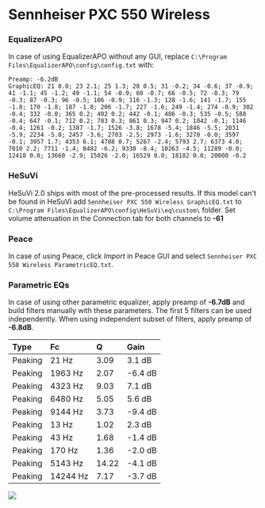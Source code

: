 # Sennheiser PXC 550 Wireless

### EqualizerAPO
In case of using EqualizerAPO without any GUI, replace `C:\Program Files\EqualizerAPO\config\config.txt`
with:
```
Preamp: -6.2dB
GraphicEQ: 21 0.0; 23 2.1; 25 1.3; 28 0.5; 31 -0.2; 34 -0.6; 37 -0.9; 41 -1.1; 45 -1.2; 49 -1.1; 54 -0.9; 60 -0.7; 66 -0.5; 72 -0.3; 79 -0.3; 87 -0.3; 96 -0.5; 106 -0.9; 116 -1.3; 128 -1.6; 141 -1.7; 155 -1.8; 170 -1.8; 187 -1.8; 206 -1.7; 227 -1.6; 249 -1.4; 274 -0.9; 302 -0.4; 332 -0.0; 365 0.2; 402 0.2; 442 -0.1; 486 -0.3; 535 -0.5; 588 -0.4; 647 -0.1; 712 0.2; 783 0.3; 861 0.3; 947 0.2; 1042 -0.1; 1146 -0.4; 1261 -0.2; 1387 -1.7; 1526 -3.8; 1678 -5.4; 1846 -5.5; 2031 -5.9; 2234 -5.0; 2457 -3.6; 2703 -2.5; 2973 -1.6; 3270 -0.0; 3597 -0.1; 3957 1.7; 4353 6.1; 4788 0.7; 5267 -2.4; 5793 2.7; 6373 4.0; 7010 2.2; 7711 -1.4; 8482 -6.2; 9330 -8.4; 10263 -4.5; 11289 -0.0; 12418 0.0; 13660 -2.9; 15026 -2.0; 16529 0.0; 18182 0.0; 20000 -0.2
```

### HeSuVi
HeSuVi 2.0 ships with most of the pre-processed results. If this model can't be found in HeSuVi add
`Sennheiser PXC 550 Wireless GraphicEQ.txt` to `C:\Program Files\EqualizerAPO\config\HeSuVi\eq\custom\` folder.
Set volume attenuation in the Connection tab for both channels to **-61**

### Peace
In case of using Peace, click *Import* in Peace GUI and select `Sennheiser PXC 550 Wireless ParametricEQ.txt`.

### Parametric EQs
In case of using other parametric equalizer, apply preamp of **-6.7dB** and build filters manually
with these parameters. The first 5 filters can be used independently.
When using independent subset of filters, apply preamp of **-6.8dB**.

| Type    | Fc       |     Q | Gain    |
|:--------|:---------|:------|:--------|
| Peaking | 21 Hz    |  3.09 | 3.1 dB  |
| Peaking | 1963 Hz  |  2.07 | -6.4 dB |
| Peaking | 4323 Hz  |  9.03 | 7.1 dB  |
| Peaking | 6480 Hz  |  5.05 | 5.6 dB  |
| Peaking | 9144 Hz  |  3.73 | -9.4 dB |
| Peaking | 13 Hz    |  1.02 | 2.3 dB  |
| Peaking | 43 Hz    |  1.68 | -1.4 dB |
| Peaking | 170 Hz   |  1.36 | -2.0 dB |
| Peaking | 5143 Hz  | 14.22 | -4.1 dB |
| Peaking | 14244 Hz |  7.17 | -3.7 dB |

![](https://raw.githubusercontent.com/jaakkopasanen/AutoEq/master/results/rtings/sbaf-serious/Sennheiser%20PXC%20550%20Wireless/Sennheiser%20PXC%20550%20Wireless.png)